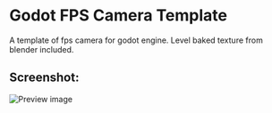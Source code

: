 # Godot FPS Camera Template
A template of fps camera for godot engine.
Level baked texture from blender included.

## Screenshot:
![Preview image](https://raw.githubusercontent.com/khairul169/godot-cabinet/master/templates/fps-camera/preview.png)
